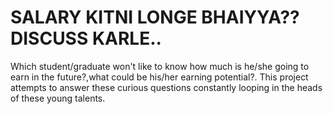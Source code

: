 # SALARY KITNI LONGE BHAIYYA?? DISCUSS KARLE..
Which student/graduate won't like to know how much is he/she  going to earn in the future?,what could be his/her earning potential?.
This project attempts to answer these curious questions constantly looping in the heads of these young talents.
